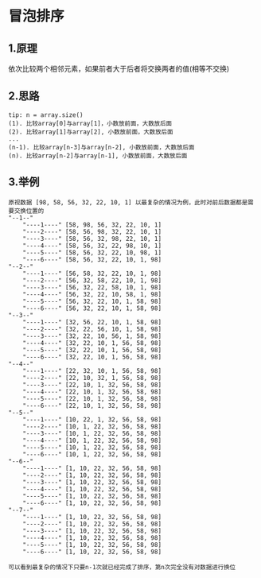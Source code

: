# 冒泡排序
## 1.原理
依次比较两个相邻元素，如果前者大于后者将交换两者的值(相等不交换)
## 2.思路
    tip: n = array.size()
    (1). 比较array[0]与array[1]，小数放前面，大数放后面
    (2). 比较array[1]与array[2], 小数放前面，大数放后面
    ...
    (n-1). 比较array[n-3]与array[n-2], 小数放前面，大数放后面
    (n). 比较array[n-2]与array[n-1], 小数放前面，大数放后面

## 3.举例
    原视数据 [98, 58, 56, 32, 22, 10, 1] 以最复杂的情况为例，此时对前后数据都是需要交换位置的
    "--1--"
        "----1----" [58, 98, 56, 32, 22, 10, 1]
        "----2----" [58, 56, 98, 32, 22, 10, 1]
        "----3----" [58, 56, 32, 98, 22, 10, 1]
        "----4----" [58, 56, 32, 22, 98, 10, 1]
        "----5----" [58, 56, 32, 22, 10, 98, 1]
        "----6----" [58, 56, 32, 22, 10, 1, 98]
    "--2--"
        "----1----" [56, 58, 32, 22, 10, 1, 98]
        "----2----" [56, 32, 58, 22, 10, 1, 98]
        "----3----" [56, 32, 22, 58, 10, 1, 98]
        "----4----" [56, 32, 22, 10, 58, 1, 98]
        "----5----" [56, 32, 22, 10, 1, 58, 98]
        "----6----" [56, 32, 22, 10, 1, 58, 98]
    "--3--"
        "----1----" [32, 56, 22, 10, 1, 58, 98]
        "----2----" [32, 22, 56, 10, 1, 58, 98]
        "----3----" [32, 22, 10, 56, 1, 58, 98]
        "----4----" [32, 22, 10, 1, 56, 58, 98]
        "----5----" [32, 22, 10, 1, 56, 58, 98]
        "----6----" [32, 22, 10, 1, 56, 58, 98]
    "--4--"
        "----1----" [22, 32, 10, 1, 56, 58, 98]
        "----2----" [22, 10, 32, 1, 56, 58, 98]
        "----3----" [22, 10, 1, 32, 56, 58, 98]
        "----4----" [22, 10, 1, 32, 56, 58, 98]
        "----5----" [22, 10, 1, 32, 56, 58, 98]
        "----6----" [22, 10, 1, 32, 56, 58, 98]
    "--5--"
        "----1----" [10, 22, 1, 32, 56, 58, 98]
        "----2----" [10, 1, 22, 32, 56, 58, 98]
        "----3----" [10, 1, 22, 32, 56, 58, 98]
        "----4----" [10, 1, 22, 32, 56, 58, 98]
        "----5----" [10, 1, 22, 32, 56, 58, 98]
        "----6----" [10, 1, 22, 32, 56, 58, 98]
    "--6--"
        "----1----" [1, 10, 22, 32, 56, 58, 98]
        "----2----" [1, 10, 22, 32, 56, 58, 98]
        "----3----" [1, 10, 22, 32, 56, 58, 98]
        "----4----" [1, 10, 22, 32, 56, 58, 98]
        "----5----" [1, 10, 22, 32, 56, 58, 98]
        "----6----" [1, 10, 22, 32, 56, 58, 98]
    "--7--"
        "----1----" [1, 10, 22, 32, 56, 58, 98]
        "----2----" [1, 10, 22, 32, 56, 58, 98]
        "----3----" [1, 10, 22, 32, 56, 58, 98]
        "----4----" [1, 10, 22, 32, 56, 58, 98]
        "----5----" [1, 10, 22, 32, 56, 58, 98]
        "----6----" [1, 10, 22, 32, 56, 58, 98]

    可以看到最复杂的情况下只要n-1次就已经完成了排序，第n次完全没有对数据进行换位
